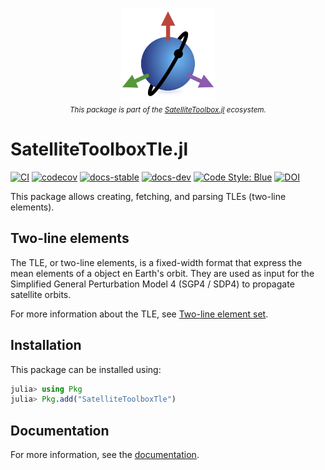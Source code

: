 <p align="center">
  <img src="./docs/src/assets/logo.png" width="150" title="SatelliteToolboxTransformations.jl"><br>
  <small><i>This package is part of the <a href="https://github.com/JuliaSpace/SatelliteToolbox.jl">SatelliteToolbox.jl</a> ecosystem.</i></small>
</p>

# SatelliteToolboxTle.jl

[![CI](https://github.com/JuliaSpace/SatelliteToolboxTle.jl/actions/workflows/ci.yml/badge.svg)](https://github.com/JuliaSpace/SatelliteToolboxTle.jl/actions/workflows/ci.yml)
[![codecov](https://codecov.io/gh/JuliaSpace/SatelliteToolboxTle.jl/branch/main/graph/badge.svg?token=SPIKBIN3ES)](https://codecov.io/gh/JuliaSpace/SatelliteToolboxTle.jl)
[![docs-stable](https://img.shields.io/badge/docs-stable-blue.svg)][docs-stable-url]
[![docs-dev](https://img.shields.io/badge/docs-dev-blue.svg)][docs-dev-url]
[![Code Style: Blue](https://img.shields.io/badge/code%20style-blue-4495d1.svg)](https://github.com/invenia/BlueStyle)
[![DOI](https://zenodo.org/badge/618829467.svg)](https://zenodo.org/doi/10.5281/zenodo.11245282)

This package allows creating, fetching, and parsing TLEs (two-line elements).

## Two-line elements

The TLE, or two-line elements, is a fixed-width format that express the mean
elements of a object en Earth's orbit. They are used as input for the Simplified
General Perturbation Model 4 (SGP4 / SDP4) to propagate satellite orbits.

For more information about the TLE, see
[Two-line element set](https://en.wikipedia.org/wiki/Two-line_element_set).

## Installation

This package can be installed using:

``` julia
julia> using Pkg
julia> Pkg.add("SatelliteToolboxTle")
```

## Documentation

For more information, see the [documentation][docs-stable-url].

[docs-dev-url]: https://juliaspace.github.io/SatelliteToolboxTle.jl/dev
[docs-stable-url]: https://juliaspace.github.io/SatelliteToolboxTle.jl/stable
